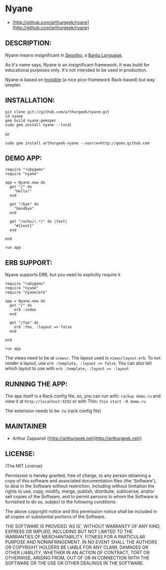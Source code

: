 Nyane
===

* [http://github.com/arthurgeek/nyane](http://github.com/arthurgeek/nyane)

DESCRIPTION:
------------

Nyane means insignificant in [Sesotho](http://en.wikipedia.org/wiki/Sesotho), a [Bantu Language](http://en.wikipedia.org/wiki/Bantu_languages). 

As it's name says, Nyane is an insignificant framework. It was build for educational purposes only. It's not intended to be used in production. 

Nyane is based on [Invisible](http://github.com/macournoyer/invisible/) (a nice pico-framework Rack-based) but way simpler.

INSTALLATION:
-------------

	git clone git://github.com/arthurgeek/nyane.git
	cd nyane
	gem build nyane.gemspec
	sudo gem install nyane --local

or

	sudo gem install arthurgeek-nyane --source=http://gems.github.com

DEMO APP:
------

	require "rubygems"
	require "nyane"
	
	app = Nyane.new do
	  get "/" do
	    "Hello!"
	  end
	  
	  get "/bye" do
	    "Goodbye"
	  end
	  
	  get "/echo/(.*)" do |text|
	    "#{text}"
	  end
	  
	end

	run app

ERB SUPPORT:
-------

Nyane supports ERB, but you need to explicitly require it

	require "rubygems"
	require "nyane"
	require "nyane/erb"
	
	app = Nyane.new do
	  get "/" do
	    erb :index
	  end
	  
	  get "/foo" do
	    erb :foo, :layout => false
	  end
	  
	end
	
	run app

The views need to be at `views/`. The layout used is `views/layout.erb`. To not render a layout, use `erb :template, :layout => false`. You can also tell which layout to use with `erb :template, :layout => :layout`

RUNNING THE APP:
-------

The app itself is a Rack config file, so, you can run with: `rackup demo.ru` and view it at `http://localhost:9292` or with Thin: `thin start -R demo.ru`

The extension needs to be .ru (rack config file)

MAINTAINER
----------
 
* Arthur Zapparoli ([http://arthurgeek.net](http://arthurgeek.net))

LICENSE:
--------

(The MIT License)

Permission is hereby granted, free of charge, to any person obtaining
a copy of this software and associated documentation files (the
'Software'), to deal in the Software without restriction, including
without limitation the rights to use, copy, modify, merge, publish,
distribute, sublicense, and/or sell copies of the Software, and to
permit persons to whom the Software is furnished to do so, subject to
the following conditions:

The above copyright notice and this permission notice shall be
included in all copies or substantial portions of the Software.

THE SOFTWARE IS PROVIDED 'AS IS', WITHOUT WARRANTY OF ANY KIND,
EXPRESS OR IMPLIED, INCLUDING BUT NOT LIMITED TO THE WARRANTIES OF
MERCHANTABILITY, FITNESS FOR A PARTICULAR PURPOSE AND NONINFRINGEMENT.
IN NO EVENT SHALL THE AUTHORS OR COPYRIGHT HOLDERS BE LIABLE FOR ANY
CLAIM, DAMAGES OR OTHER LIABILITY, WHETHER IN AN ACTION OF CONTRACT,
TORT OR OTHERWISE, ARISING FROM, OUT OF OR IN CONNECTION WITH THE
SOFTWARE OR THE USE OR OTHER DEALINGS IN THE SOFTWARE.